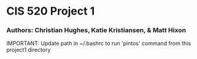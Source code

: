# CIS 520 Project 1
### Authors: Christian Hughes, Katie Kristiansen, & Matt Hixon

IMPORTANT: Update path in ~/.bashrc to run 'pintos' command from this project1 directory
